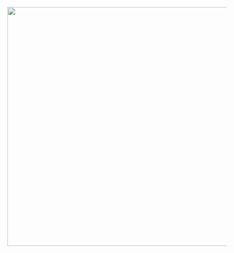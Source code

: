 <p align="center"><img width="549" src="https://github.com/brewpipeline/.github/assets/11797701/a263f7c9-0479-496c-952b-0167ccc778a8"></p>
